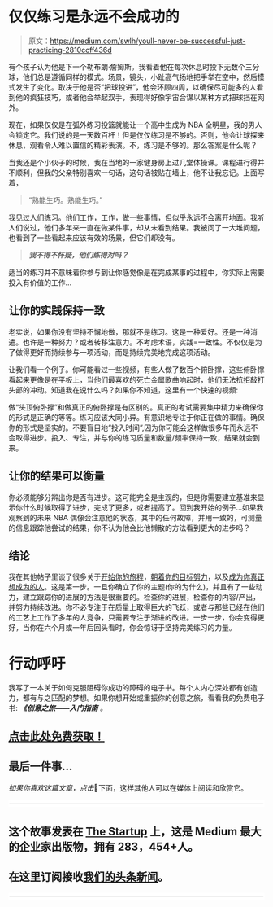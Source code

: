 # 仅仅练习是永远不会成功的

> 原文：<https://medium.com/swlh/youll-never-be-successful-just-practicing-2810ccff436d>

有个孩子认为他是下一个勒布朗·詹姆斯。我看着他在每次休息时投下无数个三分球，他们总是遵循同样的模式。场景，镜头，小趾高气扬地把手举在空中，然后模式发生了变化。取决于他是否“把球投进”，他会环顾四周，以确保尽可能多的人看到他的疯狂技巧，或者他会举起双手，表现得好像宇宙合谋以某种方式把球挡在网外。

现在，如果仅仅是在弧外练习投篮就能让一个高中生成为 NBA 全明星，我的男人会锁定它。我们说的是一天数百杆！但是仅仅练习是不够的。否则，他会让球探来休息，观看令人难以置信的精彩表演。不，练习是不够的。那么答案是什么呢？

当我还是个小伙子的时候，我在当地的一家健身房上过几堂体操课。课程进行得并不顺利，但我的父亲特别喜欢一句话，这句话被贴在墙上，他不让我忘记。上面写着，

> “熟能生巧。熟能生巧。”

我见过人们练习。他们工作，工作，做一些事情，但似乎永远不会离开地面。我听人们说过，他们多年来一直在做某件事，却从未看到结果。我被问了一大堆问题，也看到了一些看起来应该有效的场景，但它们却没有。

> ***我不得不怀疑，他们练得对吗？***

适当的练习并不意味着你参与到让你感觉像是在完成某事的过程中，你实际上需要投入有价值的工作…

## 让你的实践保持一致

老实说，如果你没有坚持不懈地做，那就不是练习。这是一种爱好。还是一种消遣。也许是一种努力？或者转移注意力。不考虑术语，实践=一致性。不仅仅是为了做得更好而持续参与一项活动，而是持续完美地完成这项活动。

让我们看一个例子。你可能看过一些视频，有些人做了数百个俯卧撑，这些俯卧撑看起来更像是在平板上，当他们最喜欢的死亡金属歌曲响起时，他们无法抗拒敲打头部的冲动。知道我在说什么吗？如果你不知道，这里有一个快速的视频:

做“头顶俯卧撑”和做真正的俯卧撑是有区别的。真正的考试需要集中精力来确保你的形式是正确的等等。练习应该大同小异。有意识地专注于你正在做的事情。确保你的形式是坚实的。不要盲目地“投入时间”,因为你可能会这样做很多年而永远不会取得进步。投入、专注，并与你的练习质量和数量/频率保持一致，结果就会到来。

## 让你的结果可以衡量

你必须能够分辨出你是否有进步。这可能完全是主观的，但是你需要建立基准来显示你什么时候取得了进步，完成了更多，或者提高了。回到我开始的例子…如果我观察到的未来 NBA 偶像会注意他的状态，其中的任何故障，并用一致的，可测量的信息跟踪他尝试的结果，你不认为他会比他懒散的方法看到更大的进步吗？

## 结论

我在其他帖子里谈了很多关于[开始你的旅程](/swlh/you-dont-have-to-like-it-46733f807fbb)，[朝着你的目标努力](/@michael.henson/pick-a-trade-jack-you-cant-do-everything-4a59e84e192c)，以及[成为你真正想成为的人](/swlh/the-scarecrow-had-a-brain-all-along-and-you-do-too-9ed69ae23ada)。这是第一步。一旦你确立了你的主题(你的为什么)，并且有了一些动力，建立跟踪你的进展的方法是很重要的。检查你的进展，检查你的内容/产出，并努力持续改进。你不必专注于在质量上取得巨大的飞跃，或者与那些已经在他们的工艺上工作了多年的人竞争，只需要专注于渐进的改进。一步一步，你会变得更好，当你在六个月或一年后回头看时，你会惊讶于坚持完美练习的力量。

# 行动呼吁

我写了一本关于如何克服阻碍你成功的障碍的电子书。每个人内心深处都有创造力，都有与之匹配的梦想。如果你想开始或重振你的创意之旅，看看我的免费电子书: ***《创意之旅——入门指南*** *。*

## [点击此处免费获取！](http://www.michaelehenson.com/opt-in)

## 最后一件事…

*如果你喜欢这篇文章，点击*👏下面，这样其他人可以在媒体上阅读和欣赏它。

![](img/731acf26f5d44fdc58d99a6388fe935d.png)

## 这个故事发表在 [The Startup](https://medium.com/swlh) 上，这是 Medium 最大的企业家出版物，拥有 283，454+人。

## 在这里订阅接收[我们的头条新闻](http://growthsupply.com/the-startup-newsletter/)。

![](img/731acf26f5d44fdc58d99a6388fe935d.png)